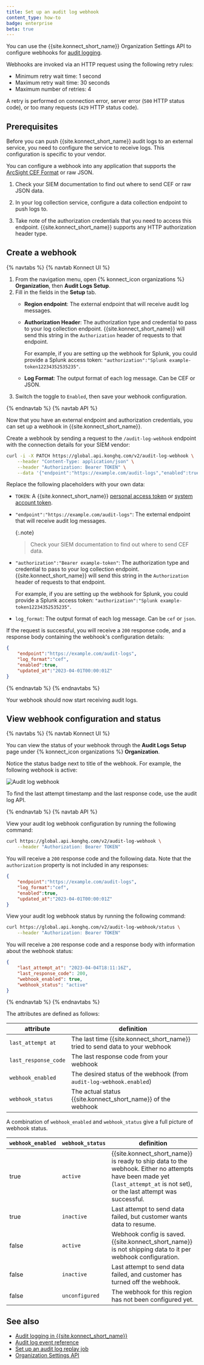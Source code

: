 ```yaml
---
title: Set up an audit log webhook
content_type: how-to
badge: enterprise
beta: true
---
```


You can use the {{site.konnect_short_name}} Organization Settings API to configure webhooks for [audit logging](/konnect/org-management/audit-logging). 

Webhooks are invoked via an HTTP request using the following retry rules:

- Minimum retry wait time: 1 second
- Maximum retry wait time: 30 seconds
- Maximum number of retries: 4

A retry is performed on connection error, server error (`500` HTTP status code), or too many requests (`429` HTTP status code).

## Prerequisites

Before you can push {{site.konnect_short_name}} audit logs to an external service, you need to configure the service to receive logs. 
This configuration is specific to your vendor.

You can configure a webhook into any application that supports the [ArcSight CEF Format](https://docs.centrify.com/Content/IntegrationContent/SIEM/arcsight-cef/arcsight-cef-format.htm) or raw JSON.

1. Check your SIEM documentation to find out where to send CEF or raw JSON data.

1. In your log collection service, configure a data collection endpoint to push logs to.

1. Take note of the authorization credentials that you need to access this endpoint. {{site.konnect_short_name}} supports any HTTP authorization header type.

## Create a webhook

{% navtabs %}
{% navtab Konnect UI %}

1. From the navigation menu, open {% konnect_icon organizations %} **Organization**, then **Audit Logs Setup**.
1. Fill in the fields in the **Setup** tab.
   * **Region endpoint**: The external endpoint that will receive audit log messages. 
   * **Authorization Header**: The authorization type and credential to pass to your log collection endpoint. 
    {{site.konnect_short_name}} will send this string in the `Authorization` header of requests to that endpoint.

     For example, if you are setting up the webhook for Splunk, you could provide a Splunk access token: 
     `"authorization":"Splunk example-token12234352535235"`.
        
    * **Log Format**: The output format of each log message. Can be CEF or JSON.
1. Switch the toggle to `Enabled`, then save your webhook configuration.

{% endnavtab %}
{% navtab API %}

Now that you have an external endpoint and authorization credentials, you can set up a webhook in {{site.konnect_short_name}}.

Create a webhook by sending a request to the `/audit-log-webhook` endpoint with the connection details for your SIEM vendor:

```sh
curl -i -X PATCH https://global.api.konghq.com/v2/audit-log-webhook \
    --header "Content-Type: application/json" \
    --header "Authorization: Bearer TOKEN" \
    --data '{"endpoint":"https://example.com/audit-logs","enabled":true,"authorization":"Bearer example-token","log_format":"cef"}'
```

Replace the following placeholders with your own data:
* `TOKEN`: A {{site.konnect_short_name}} [personal access token](https://cloud.konghq.com/global/tokens) or 
  [system account token](/konnect/org-management/system-accounts).
* `"endpoint":"https://example.com/audit-logs"`: The external endpoint that will receive audit log messages. 
   
   {:.note}
    > Check your SIEM documentation to find out where to send CEF data.
    
* `"authorization":"Bearer example-token"`: The authorization type and credential to pass to your log collection endpoint. 
{{site.konnect_short_name}} will send this string in the `Authorization` header of requests to that endpoint.

    For example, if you are setting up the webhook for Splunk, you could provide a Splunk access token: `"authorization":"Splunk example-token12234352535235"`.

* `log_format`: The output format of each log message. Can be `cef` or `json`.

If the request is successful, you will receive a `200` response code, and a response body containing the webhook's configuration details: 

```json
{
    "endpoint":"https://example.com/audit-logs",
    "log_format":"cef",
    "enabled":true,
    "updated_at":"2023-04-01T00:00:01Z"
}
```

{% endnavtab %}
{% endnavtabs %}

Your webhook should now start receiving audit logs. 

## View webhook configuration and status

{% navtabs %}
{% navtab Konnect UI %}

You can view the status of your webhook through the **Audit Logs Setup** page under 
{% konnect_icon organizations %} **Organization**.

Notice the status badge next to title of the webhook. For example, the following webhook is active:

![Audit log webhook](/assets/images/docs/konnect/konnect-audit-log-webhook.png)

To find the last attempt timestamp and the last response code, use the audit log API.

{% endnavtab %}
{% navtab API %}

View your audit log webhook configuration by running the following command:

```sh
curl https://global.api.konghq.com/v2/audit-log-webhook \
    --header "Authorization: Bearer TOKEN"
```

You will receive a `200` response code and the following data. Note that the `authorization` property is not included in any responses:

```json
{
    "endpoint":"https://example.com/audit-logs",
    "log_format":"cef",
    "enabled":true,
    "updated_at":"2023-04-01T00:00:01Z"
}
```

View your audit log webhook status by running the following command:

```sh
curl https://global.api.konghq.com/v2/audit-log-webhook/status \
    --header "Authorization: Bearer TOKEN"
```

You will receive a `200` response code and a response body with information about the webhook status:

```json
{
    "last_attempt_at": "2023-04-04T18:11:16Z",
    "last_response_code": 200,
    "webhook_enabled": true,
    "webhook_status": "active"
}
```

{% endnavtab %}
{% endnavtabs %}

The attributes are defined as follows:

attribute | definition
--------- | ----------
`last_attempt at` | The last time {{site.konnect_short_name}} tried to send data to your webhook
`last_response_code` | The last response code from your webhook
`webhook_enabled` | The desired status of the webhook (from `audit-log-webhook.enabled`)
`webhook_status` | The actual status {{site.konnect_short_name}} of the webhook

A combination of `webhook_enabled` and `webhook_status` give a full picture of webhook status.

`webhook_enabled` | `webhook_status` | definition
--------------- | -------------- | ----------
true            | `active`       | {{site.konnect_short_name}} is ready to ship data to the webhook. Either no attempts have been made yet (`last_attempt_at` is not set), or the last attempt was successful.
true            | `inactive`     | Last attempt to send data failed, but customer wants data to resume.
false           | `active`       | Webhook config is saved. {{site.konnect_short_name}} is not shipping data to it per webhook configuration.
false           | `inactive`     |Last attempt to send data failed, and customer has turned off the webhook.
false           | `unconfigured` | The webhook for this region has not been configured yet.


## See also
* [Audit logging in {{site.konnect_short_name}}](/konnect/org-management/audit-logging/)
* [Audit log event reference](/konnect/org-management/audit-logging/reference/)
* [Set up an audit log replay job](/konnect/org-management/audit-logging/replay-job/)
* [Organization Settings API](https://developer.konghq.com/spec/e46e7742-befb-49b1-9bf1-7cbe477ab818/d36126ee-ab8d-47b2-960f-5703da22cced/)

